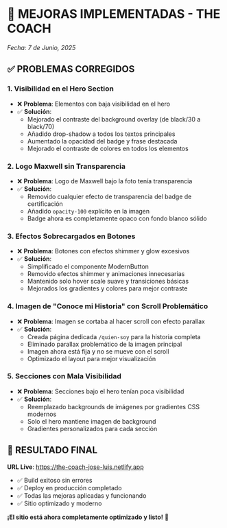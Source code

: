 ﻿# 🎯 MEJORAS IMPLEMENTADAS - THE COACH
*Fecha: 7 de Junio, 2025*

## ✅ PROBLEMAS CORREGIDOS

### 1. **Visibilidad en el Hero Section**
- ❌ **Problema**: Elementos con baja visibilidad en el hero
- ✅ **Solución**: 
  - Mejorado el contraste del background overlay (de black/30 a black/70)
  - Añadido drop-shadow a todos los textos principales
  - Aumentado la opacidad del badge y frase destacada
  - Mejorado el contraste de colores en todos los elementos

### 2. **Logo Maxwell sin Transparencia**
- ❌ **Problema**: Logo de Maxwell bajo la foto tenía transparencia
- ✅ **Solución**: 
  - Removido cualquier efecto de transparencia del badge de certificación
  - Añadido `opacity-100` explícito en la imagen
  - Badge ahora es completamente opaco con fondo blanco sólido

### 3. **Efectos Sobrecargados en Botones**
- ❌ **Problema**: Botones con efectos shimmer y glow excesivos
- ✅ **Solución**: 
  - Simplificado el componente ModernButton
  - Removido efectos shimmer y animaciones innecesarias
  - Mantenido solo hover scale suave y transiciones básicas
  - Mejorados los gradientes y colores para mejor contraste

### 4. **Imagen de "Conoce mi Historia" con Scroll Problemático**
- ❌ **Problema**: Imagen se cortaba al hacer scroll con efecto parallax
- ✅ **Solución**: 
  - Creada página dedicada `/quien-soy` para la historia completa
  - Eliminado parallax problemático de la imagen principal
  - Imagen ahora está fija y no se mueve con el scroll
  - Optimizado el layout para mejor visualización

### 5. **Secciones con Mala Visibilidad**
- ❌ **Problema**: Secciones bajo el hero tenían poca visibilidad
- ✅ **Solución**: 
  - Reemplazado backgrounds de imágenes por gradientes CSS modernos
  - Solo el hero mantiene imagen de background
  - Gradientes personalizados para cada sección

## 🚀 RESULTADO FINAL

**URL Live**: https://the-coach-jose-luis.netlify.app

- ✅ Build exitoso sin errores
- ✅ Deploy en producción completado
- ✅ Todas las mejoras aplicadas y funcionando
- ✅ Sitio optimizado y moderno

**¡El sitio está ahora completamente optimizado y listo!** 🚀
